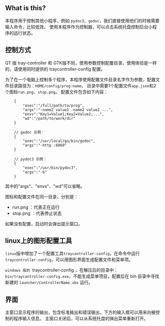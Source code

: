 ## What is this?
本程序用于控制其他小程序，例如 `pydoc3`、`godoc`，我们直接使用他们的时候需要输入命令，比较低效。
使用本程序作为控制器，可以点击系统托盘控制后台小程序的运行状态。

## 控制方式
QT 版 tray-controller 和 GTK版不同，使用参数控制配置目录，使用体验是一样的，请使用同时提供的 traycontroller-config 配置。

为了在一个电脑上控制多个程序，本程序使用配置文件目录名字作为参数，配置文件目录路径为：`HOME/config/prog-name`，
目录中需要1个配置文件`app.json`和2个图标`run.png`、`stop.png`。
配置文件包含如下内容：

```
	{
		"exec":"/full/path/to/prog",
		"args":"-name2 value1 -name2 value2 ...",
		"envs":"Key1=Value1;Key2=Value2;...",
		"wd":"/path/to/work/dir"
	}
	
	// godoc 示例：
	{
		"exec":"/usr/local/go/bin/godoc",
		"args":"-http :6060"
	}
	
	// pydoc3 示例：
	{
		"exec":"/usr/bin/pydoc3",
		"args":"-b"
	}
```

其中的"args"、"envs"、"wd"可以省略。

图标和配置文件在同一目录，分别是：

- run.png ：代表正在运行
- stop.png ：代表停止状态

如果没有配置，启动时会弹出提示窗口。

## linux上的图形配置工具
`linux`版中增加了一个配置工具`traycontroller-config`，在命令中运行 `traycontroller-config`，可以用图形界面生成配置文件和菜单项。

`windows 版的 `traycontroller-config ，在解压后的目录中： `bin/traycontroller-config.exe`，不能生成菜单项目，配置后在 bin 目录中寻找新建的 `launcher/ControllerName.vbs` 运行。

## 界面
主窗口显示程序的输出，包含标准输出和错误输出，下方的输入框可以用来向被控制的程序输入信息。
主窗口关闭后，可以从系统托盘的弹出菜单重新打开。
